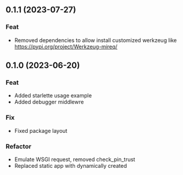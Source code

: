 ## 0.1.1 (2023-07-27)

### Feat

- Removed dependencies to allow install customized werkzeug like https://pypi.org/project/Werkzeug-mireq/

## 0.1.0 (2023-06-20)

### Feat

- Added starlette usage example
- Added debugger middlewre

### Fix

- Fixed package layout

### Refactor

- Emulate WSGI request, removed check_pin_trust
- Replaced static app with dynamically created
